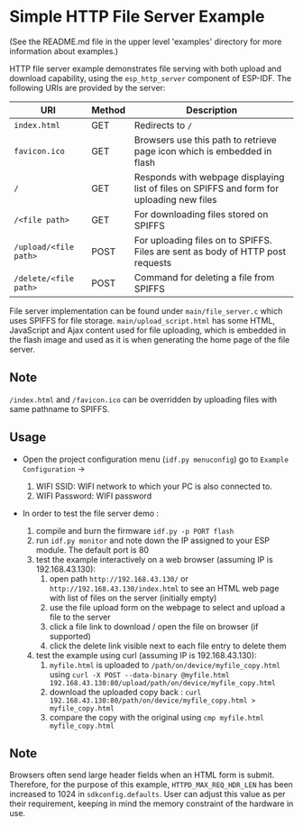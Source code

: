 # Simple HTTP File Server Example

(See the README.md file in the upper level 'examples' directory for more information about examples.)

HTTP file server example demonstrates file serving with both upload and download capability, using the `esp_http_server` component of ESP-IDF. The following URIs are provided by the server:

| URI                  | Method  | Description                                                                               |
|----------------------|---------|-------------------------------------------------------------------------------------------|
|`index.html`          | GET     | Redirects to `/`                                                                          |
|`favicon.ico`         | GET     | Browsers use this path to retrieve page icon which is embedded in flash                   |
|`/`                   | GET     | Responds with webpage displaying list of files on SPIFFS and form for uploading new files |
|`/<file path>`        | GET     | For downloading files stored on SPIFFS                                                    |
|`/upload/<file path>` | POST    | For uploading files on to SPIFFS. Files are sent as body of HTTP post requests            |
|`/delete/<file path>` | POST    | Command for deleting a file from SPIFFS                                                   |

File server implementation can be found under `main/file_server.c` which uses SPIFFS for file storage. `main/upload_script.html` has some HTML, JavaScript and Ajax content used for file uploading, which is embedded in the flash image and used as it is when generating the home page of the file server.

## Note

`/index.html` and `/favicon.ico` can be overridden by uploading files with same pathname to SPIFFS.

## Usage

* Open the project configuration menu (`idf.py menuconfig`) go to `Example Configuration` ->
    1. WIFI SSID: WIFI network to which your PC is also connected to.
    2. WIFI Password: WIFI password

* In order to test the file server demo :
    1. compile and burn the firmware `idf.py -p PORT flash`
    2. run `idf.py monitor` and note down the IP assigned to your ESP module. The default port is 80
    3. test the example interactively on a web browser (assuming IP is 192.168.43.130):
        1. open path `http://192.168.43.130/` or `http://192.168.43.130/index.html` to see an HTML web page with list of files on the server (initially empty)
        2. use the file upload form on the webpage to select and upload a file to the server
        3. click a file link to download / open the file on browser (if supported)
        4. click the delete link visible next to each file entry to delete them
    4. test the example using curl (assuming IP is 192.168.43.130):
        1. `myfile.html` is uploaded to `/path/on/device/myfile_copy.html` using `curl -X POST --data-binary @myfile.html 192.168.43.130:80/upload/path/on/device/myfile_copy.html`
        2. download the uploaded copy back : `curl 192.168.43.130:80/path/on/device/myfile_copy.html > myfile_copy.html`
        3. compare the copy with the original using `cmp myfile.html myfile_copy.html`

## Note

Browsers often send large header fields when an HTML form is submit. Therefore, for the purpose of this example, `HTTPD_MAX_REQ_HDR_LEN` has been increased to 1024 in `sdkconfig.defaults`. User can adjust this value as per their requirement, keeping in mind the memory constraint of the hardware in use.
